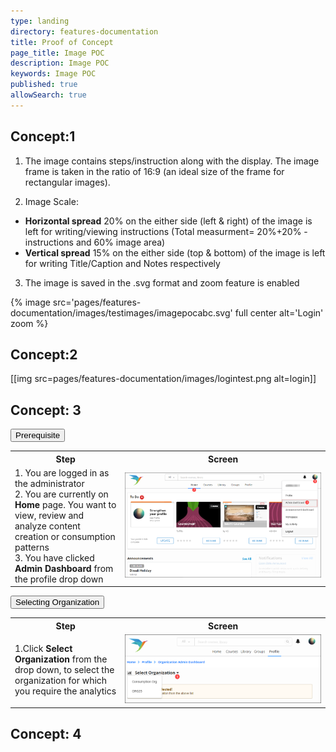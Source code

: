 ```yaml
---
type: landing
directory: features-documentation
title: Proof of Concept
page_title: Image POC
description: Image POC
keywords: Image POC
published: true
allowSearch: true
---
```

## Concept:1

1. The image contains steps/instruction along with the display. The image frame is taken in the ratio of 16:9 (an ideal size of the frame for rectangular images). 

2. Image Scale: 

- **Horizontal spread** 20% on the either side (left & right) of the image is left for writing/viewing instructions (Total measurment= 20%+20% - instructions and 60% image area)
- **Vertical spread** 15% on the either side (top & bottom) of the image is left for writing Title/Caption and Notes respectively

3. The image is saved in the .svg format and zoom feature is enabled

{% image src='pages/features-documentation/images/testimages/imagepocabc.svg' full center alt='Login' zoom %}

## Concept:2

[[img src=pages/features-documentation/images/logintest.png alt=login]]


## Concept: 3

<button class="collapsible">Prerequisite</button>
<div class="panel">
    <p>
     <table>
       <tr>
        <th style="width:35%;">Step</th>
        <th style="width:65%;">Screen</th>
       </tr>
       <tr>
         <td>1. You are logged in as the administrator<br>2. You are currently on <b>Home</b> page. You want to view, review and analyze content creation or consumption patterns<br>3. You have clicked  <b>Admin Dashboard</b> from the profile drop down 
        </td>
        <td><img src="pages/features-documentation/images/admindashboard/prerequisites.png"></td>
      </tr>
      </table>
   </p>
   </div>
   

<button class="collapsible">Selecting Organization</button>
<div class="content">
  <p>
    <table>
  <tr>
    <th style="width:35%;">Step</th>
    <th style="width:65%;">Screen</th>
  </tr>
  <tr>
    <td>1.Click <b>Select Organization</b> from the drop down, to select the organization for which you require the analytics</td>
     <td><img src="pages/features-documentation/images/admindashboard/selectorg.png"></td>
  </tr>
</table>
  </p>
  </div>
    
## Concept: 4

 

